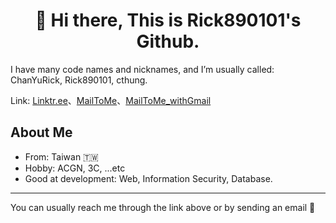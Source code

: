 <h1 align="center">👋 Hi there, This is Rick890101's Github. </h1>

I have many code names and nicknames, and I’m usually called: ChanYuRick, Rick890101, cthung. 

Link: [Linktr.ee](https://linktr.ee/chanyurick/)、[MailToMe](mailto:chanyurick@chanyu.info)、[MailToMe_withGmail](mailto:rick890101@gmail.com)

## About Me

* From: Taiwan 🇹🇼
* Hobby: ACGN, 3C, ...etc
* Good at development: Web, Information Security, Database.

---

You can usually reach me through the link above or by sending an email 🥰
